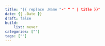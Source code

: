 ```yaml
---
title: "{{ replace .Name "-" " " | title }}"
date: {{ .Date }}
draft: false
build: 
    list: never
categories: [""]
tags: [""]
---
```

